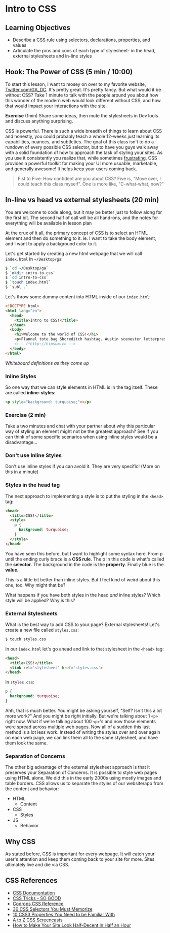 # Intro to CSS

## Learning Objectives

- Describe a CSS rule using selectors, declarations, properties, and values
- Articulate the pros and cons of each type of stylesheet- in the head, external stylesheets and in-line styles

<!-- - Define "cascading" in the context of CSS specificity -->

<!-- - Style the size, color, border, text, and font of all elements of a given tag on a page
- Demonstrate the use of class and ID selectors to target specific element(s)
- Distinguish between block and inline display values
- Identify the components of the box model
- Differentiate between the border-box and content-box values for box-sizing
- Apply knowledge of the box model to adjust spacing between and around elements on a page -->

## Hook: The Power of CSS (5 min / 10:00)

To start this lesson, I want to mosey on over to my favorite website, [Twitter.com/GA_DC](https://twitter.com/GA_DC). It's pretty great. It's pretty fancy. But what would it be without CSS? Take 1 minute to talk with the people around you about how this wonder of the modern web would look different without CSS, and how that would impact your interactions with the site.

**Exercise** (1min) Share some ideas, then mute the stylesheets in DevTools and discuss anything surprising.

CSS is powerful. There is such a wide breadth of things to learn about CSS and honestly, you could probably teach a whole 12-weeks just learning its capabilities, nuances, and subtleties. The goal of this class isn't to do a rundown of every possible CSS selector, but to have you guys walk away with a solid foundation of how to approach the task of styling your sites. As you use it consistently you realize that, while sometimes [frustrating]( http://gph.is/1heneJM?tc=1), CSS provides a powerful toolkit for making your UI more usuable, marketable, and generally awesome!  It helps keep your users coming back.  

> Fist to Five: How confident are you about CSS? Five is, "Move over, I could teach this class myself". One is more like, "C-what-what, now?"

## In-line vs head vs external stylesheets (20 min)

You are welcome to code along, but it may be better just to follow along for the first bit. The second half of call will be all hand-ons, and the notes for everything will be available in lesson plan

At the crux of it all, the primary concept of CSS is to select an HTML element and then do something to it. ie. I want to take the body element, and I want to apply a background color to it.

Let's get started by creating a new html webpage that we will call `index.html` in `~/Desktop/ga`:

```bash
$ `cd ~/Desktop/ga`
$ `mkdir intro-to-css`
$ `cd intro-to-css`
$ `touch index.html`
$ `subl .`
```

Let's throw some dummy content into HTML inside of our `index.html`:

```html
<!DOCTYPE html>
<html lang="en">
  <head>
    <title>Intro to CSS!</title>
  </head>
  <body>
    <h1>Welcome to the world of CSS!</h1>
    <p>Flannel tote bag Shoreditch hashtag. Austin scenester letterpress, gastropub Intelligentsia cardigan bespoke polaroid tofu single-origin coffee listicle stumptown swag distillery. Cred actually beard, master cleanse sartorial four dollar toast typewriter lo-fi tilde Etsy try-hard. Swag plaid mlkshk, twee typewriter ennui blog butcher lumbersexual taxidermy Bushwick 90's sartorial fingerstache. Wes Anderson Thundercats fashion axe ethical, put a bird on it bitters leggings umami American Apparel Helvetica. Paleo PBR Vice kale chips High Life fap. McSweeney's Schlitz vinyl, put a bird on it taxidermy Carles cronut Marfa Etsy kale chips Bushwick selfies.</p>
    <!-- /*http://hipsum.co -->
  </body>
</html>
```

*Whiteboard definitions as they come up*

### Inline Styles

So one way that we can style elements in HTML is in the tag itself. These are called **inline-styles**:

```html
<p style="background: turquoise;"></p>
```

### Exercise (2 min)
Take a two minutes and chat with your partner about why this particular way of styling an element might not be the greatest approach? See if you can think of some specific scenarios when using inline styles would be a disadvantage...

### Don't use Inline Styles

Don't use inline styles if you can avoid it. They are very specific! (More on this in a minute)

### Styles in the head tag

The next approach to implementing a style is to put the styling in the `<head>` tag:

```html
<head>
  <title>CSS!</title>
  <style>
    p {
      background: turquoise;
    }
  </style>
</head>
```

You have seen this before, but I want to highlight some syntax here. From p until the ending curly brace is a **CSS rule**. The p in this code is what's called the **selector**. The background in the code is the **property**. Finally blue is the **value**.

This is a little bit better than inline styles. But I feel kind of weird about this one, too. Why might that be?

What happens if you have both styles in the head *and* inline styles? Which style will be applied? Why is this?

### External Stylesheets

What is the best way to add CSS to your page? External stylesheets! Let's create a new file called `styles.css`:

```bash
$ touch styles.css
```

In our `index.html` let's go ahead and link to that stylesheet in the `<head>` tag:

```html
<head>
  <title>CSS!</title>
  <link rel='stylesheet' href='styles.css'>
</head>
```

In `styles.css`:

```css
p {
  background: turquoise;
}
```

Ahh, that is much better. You might be asking yourself, "Self? Isn't this a lot more work?" And you might be right initially. But we're talking about 1 `<p>` right now. What if we're talking about 100 `<p>`'s and now those elements were spread across multiple web pages. Now all of a sudden this last method is a lot less work.  Instead of writing the styles over and over again on each web page, we can link them all to the same stylesheet, and have them look the same.  

### Separation of Concerns

The other big advantage of the external stylesheet approach is that it preserves your Separation of Concerns. It is possible to style web pages using HTML alone. We did this in the early 2000s using mostly images and table borders. CSS allows us to separate the styles of our website/app from the content and behavior:

- HTML
  - Content
- CSS
  - Styles
- JS
  - Behavior

## Why CSS

As stated before, CSS is important for every webpage.  It will catch your user's attention and keep them coming back to your site for more.  Sites ultimately live and die via CSS.   

<!-- ## CSS Selectors (15 min)

As you can see, there is more than one place to target elements. There are also multiple WAYS you can target elements. Let's throw some additional content into the  `index.html`:

```html
<body>
  <h1>Hello world!</h1>
  <p>This is some fake dummy content. It doesn't matter what it is! Whatever you want! Smelly fish create beautiful works of art in order to achieve world peace.</p>
  <p class="red">This paragraph tag element has a class of "red".</p>
  <p class="red" id="green">This paragraph tag element has an id of "green".</p>
  <div class="red">This div tag element has a class of "red".</div>
</body>
```

All I did here was add two `<p>` elements and added a class of "red" to both and an id of "green" to the last. Additionally I added a `<div>` element with a class of "red".

The first thing I want to do is make it so that all elements with the class of "red" have a background of red. In our `styles.css`:

```css
.red {
  background: red;
}
```

Awesome, but I think I want just the `<p>` elements with that class name to have a background of red. So in `styles.css`:

```css
p.red {
  background: red;
}
```

Finally to select an element with an id you use `#`. I am going to change the background color of the p element with class of "green" in our `styles.css`:

```css
#green {
  background: green;
}
```

*whiteboard common selectors as well as let them know about references at the bottom of the page*

## CSS Specificity (10 min)
If I change the css selector from `p.red` back to `.red` you'll notice that the paragraph element with the id of green is still green. This is because of CSS Specificity. While CSS cascades from top to bottom. The CSS that is applied depends on Specificity as well. Take the following example:

```css
#green {
  background: green;
}

.red {
  background: blue;
}

.red {
  background: red;
}
```

In this example the elements that have the class red, will ultimately have a background of red even though blue was set first because it takes the last declared property. However, even though the `#green` selector was written first, it has a higher specificity and therefore overides the following background properties.

The following list of selector types is by increasing specificity:

- Universal selectors (e.g., '\*')
- Type selectors (e.g., h1)
- Class selectors (e.g., .example)
- Attributes selectors (e.g., [type="radio"])
- Pseudo-classes (e.g., :hover)
- ID selectors (e.g., #example)
- Inline style (e.g., style="font-weight:bold")

You can read more about CSS specificity [here](https://developer.mozilla.org/en-US/docs/Web/CSS/Specificity)
You can access a CSS specificty calculator [here](http://specificity.keegan.st)

## The Box Model! (15 min / 10:50)
> One of the tricky things about CSS at first is the Box Model. But it's actually really simple. Let's break it down.

![](https://dl.dropboxusercontent.com/s/capg35hblhr6o7v/Screenshot%202015-10-13%2014.11.39.png?dl=0)

Any HTML element can be considered a box, and so the box model applies to all HTML elements. If you select an element prescribe it a height and width, the content itself will be that height and width.

What the size doesn't include:
- padding
- border
- margin

Let's go into our existing `index.html` and `styles.css` and add some stuff to illustrate what I mean. In `index.html`:

```html
<p>This is a paragraph</p>
<p class="padding">This is a paragraph</p>
```

In `styles.css`:

```css
p {
  background: red;
  height: 100px;
  width: 20%;
}
```

Lets check this out in our chrome browser with the developer tools. As you can see, everything is identical. Which makes sense. Let's go ahead and add some padding to the html element with class "padding". In `styles.css`:

```css
p {
  background: red;
  height: 100px;
  width: 20%;
}

p.padding {
  padding:10px;
}
```

> Well that's certainly interesting. Even though the dimensions are the same. The element with padding is larger.

Let go ahead and add `margin: 10px;` and `border: 10px solid black;` to the padding class as well. Let's inspect that element in the browser and you can see Chrome's clear depiction of content, padding, border and margin.

All these different sizings can be confusing. This can especially be frustrating when you think something's 20 % when in actuality it isn't.  Enter box-sizing.

At the top of our `styles.css`:

```css
* {
  box-sizing: border-box;
}
```

Now when we refresh, all of our 20% widths are the same regardless of padding. It also includes border! However, it does not include the margin.

## CSS Properties and Values (5 min)

Man, there's alot of them. We've seen many just in this lesson thus far. There are far more than I can cover. Additionally, there is just no way to know them all. Unless you are a CSS savant. Fortunately, there are some great references. Here are just a few! -->

## CSS References

- [CSS Documentation](https://developer.mozilla.org/en-US/docs/Web/CSS/Reference)
- [CSS Tricks - SO GOOD](https://css-tricks.com)
- [Codrops CSS Reference](http://tympanus.net/codrops/css_reference/)
- [30 CSS Selectors You Must Memorize](http://code.tutsplus.com/tutorials/the-30-css-selectors-you-must-memorize--net-16048)
- [10 CSS3 Properties You Need to be Familiar With](http://code.tutsplus.com/tutorials/10-css3-properties-you-need-to-be-familiar-with--net-16417)
- [A to Z CSS Screencasts](http://www.atozcss.com/)
- [How to Make Your Site Look Half-Decent in Half an Hour](https://24ways.org/2012/how-to-make-your-site-look-half-decent)

<!-- ##BREAK (10 min)

## We do- Wendy G Bite *Code Along* (60 min / 11:20)


$ git clone https://github.com/ga-dc/wendy_bite

I think we can knock out an easy one early on. I can see by looking at that page that the background color and text color are mostly similar. Additionally centering everything and giving it a little bit of a buffer with the padding/border/margin on the edges will be nice. Let's go ahead and change that in `styles.css`:

```css
body{
  background: #444;
  color: #fff;
  border: 5px solid #777;
  margin: 2em auto;
  padding: 2em;

}
```

Alright, just with 5 properties already looking a lot better! I think we can do another quick fix by just centering the text for the header and footer.

```css
header, footer{
  text-align: center;
}
```

I think the default link color is bothering me. Lets ahead and change that and while were at it change the links to bold, they look bold to me:

```css
a {
  color: #66CD9B;
  font-weight: bold;
}
```

I'm digging those lines above and below that main section. Let's go ahead and add that:

```css
section {
  border-color: #ccc;
  border-width: 1px 0;
  border-style: solid;
  /*add padding and margin as necessary*/
}
```

Our words are too close together, lets fix that:

```css
p {
  line-height:1.5;
}
```

Man, this is already looking pretty close! Now just some small things. Theres a tiny border around the image, but its not directly on the image. I also notice that the text in the example isn't butting right up next to the image either. Let's fix all of that!

```css
img {
  border: 1px solid #ccc;
  padding: 5px;
  margin-left: 1em;
  margin-bottom: 1em;
}
```

I think that's pretty good. There's some minor tweaks that can be made. Like font and changing the color for active links. If there's extra time, let's try a document dive... -->

<!-- ## HW
[Hippy Portfolio](https://github.com/ga-dc/hippy-portfolio) -->

<!-- ## Quiz Questions

- What is the difference between `display`'s `block`, `inline-block`, and `inline` values?
- What are the components of the box model and what do we use it for?
- What is specificity? How is it related to class and id selectors?
 -->